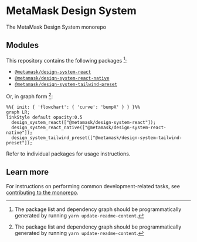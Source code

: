 # MetaMask Design System

The MetaMask Design System monorepo

## Modules

This repository contains the following packages [^fn1]:

<!-- start package list -->

- [`@metamask/design-system-react`](packages/design-system-react)
- [`@metamask/design-system-react-native`](packages/design-system-react-native)
- [`@metamask/design-system-tailwind-preset`](packages/design-system-tailwind-preset)

<!-- end package list -->

Or, in graph form [^fn1]:

<!-- start dependency graph -->

```mermaid
%%{ init: { 'flowchart': { 'curve': 'bumpX' } } }%%
graph LR;
linkStyle default opacity:0.5
  design_system_react(["@metamask/design-system-react"]);
  design_system_react_native(["@metamask/design-system-react-native"]);
  design_system_tailwind_preset(["@metamask/design-system-tailwind-preset"]);
```

<!-- end dependency graph -->

Refer to individual packages for usage instructions.

## Learn more

For instructions on performing common development-related tasks, see [contributing to the monorepo](./docs/contributing.md).

[^fn1]: The package list and dependency graph should be programmatically generated by running `yarn update-readme-content`.
